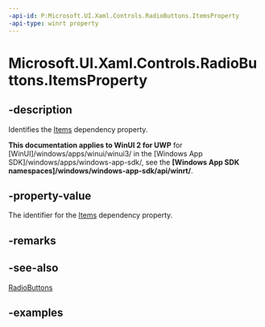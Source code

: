 ```yaml
---
-api-id: P:Microsoft.UI.Xaml.Controls.RadioButtons.ItemsProperty
-api-type: winrt property
---
```


# Microsoft.UI.Xaml.Controls.RadioButtons.ItemsProperty

<!--
public static Windows.UI.Xaml.DependencyProperty ItemsProperty { get; }
-->

## -description

Identifies the [Items](radiobuttons_items.md) dependency property.

**This documentation applies to WinUI 2 for UWP** for [WinUI]/windows/apps/winui/winui3/ in the [Windows App SDK]/windows/apps/windows-app-sdk/, see the **[Windows App SDK namespaces]/windows/windows-app-sdk/api/winrt/**.

## -property-value

The identifier for the [Items](radiobuttons_items.md) dependency property.

## -remarks

## -see-also

[RadioButtons](radiobuttons.md)

## -examples

